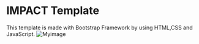 # IMPACT Template
This template is made with Bootstrap Framework by using HTML,CSS and JavaScript.
![Myimage](https://i.ibb.co/0Yf4LH2/impact1.png)